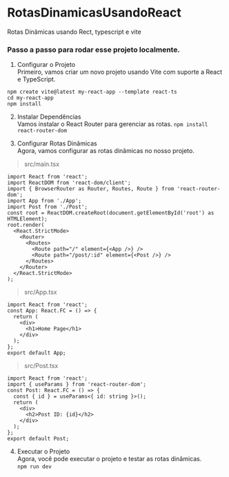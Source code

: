 # RotasDinamicasUsandoReact
Rotas Dinâmicas usando Rect, typescript e vite

### Passo a passo para rodar esse projeto localmente.

1. Configurar o Projeto  
Primeiro, vamos criar um novo projeto usando Vite com suporte a React e TypeScript.
```
npm create vite@latest my-react-app --template react-ts
cd my-react-app
npm install
```
2. Instalar Dependências  
Vamos instalar o React Router para gerenciar as rotas.
``` npm install react-router-dom ```

3. Configurar Rotas Dinâmicas  
Agora, vamos configurar as rotas dinâmicas no nosso projeto.
> src/main.tsx
```
import React from 'react';
import ReactDOM from 'react-dom/client';
import { BrowserRouter as Router, Routes, Route } from 'react-router-dom';
import App from './App';
import Post from './Post';
const root = ReactDOM.createRoot(document.getElementById('root') as HTMLElement);
root.render(
  <React.StrictMode>
    <Router>
      <Routes>
        <Route path="/" element={<App />} />
        <Route path="/post/:id" element={<Post />} />
      </Routes>
    </Router>
  </React.StrictMode>
);
```
> src/App.tsx
```
import React from 'react';
const App: React.FC = () => {
  return (
    <div>
      <h1>Home Page</h1>
    </div>
  );
};
export default App;
```
> src/Post.tsx
```
import React from 'react';
import { useParams } from 'react-router-dom';
const Post: React.FC = () => {
  const { id } = useParams<{ id: string }>();
  return (
    <div>
      <h2>Post ID: {id}</h2>
    </div>
  );
};
export default Post;
```
4. Executar o Projeto  
Agora, você pode executar o projeto e testar as rotas dinâmicas.  
``` npm run dev ```
